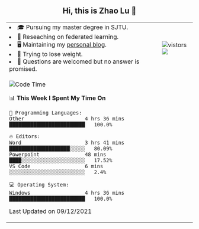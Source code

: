 <h2 align="center"> Hi, this is Zhao Lu 👋</h2>

<table style="overflow:hidden;">
    <tr> 
        <td>
            <li>🎓 Pursuing my master degree in SJTU.</li>
            <li>🌱 Reseaching on federated learning.</li>
            <li>🖥️ Maintaining my <a href="https://ifarewell.xyz">personal blog</a>.</li>
            <li>💪 Trying to lose weight.</li>
            <li>💬 Questions are welcomed but no answer is promised.</li> 
        </td>
        <td>
            <img src="https://visitor-badge.glitch.me/badge?page_id=ifarewell" alt="vistors" />
        <br>
          <img src="https://github-readme-stats.vercel.app/api?username=ifarewell&theme=graywhite&hide=prs,contribs&show_icons=true&hide_border=true&icon_color=CE1D2D&text_color=718096&bg_color=ffffff&hide_title=true" />
        </td>
    </tr>
    <tr>
        <td colspan="2">
            
<!--START_SECTION:waka-->
![Code Time](http://img.shields.io/badge/Code%20Time-39%20hrs%2023%20mins-blue)

📊 **This Week I Spent My Time On** 

```text
💬 Programming Languages: 
Other                    4 hrs 36 mins       █████████████████████████   100.0%

🔥 Editors: 
Word                     3 hrs 41 mins       ████████████████████░░░░░   80.09% 
Powerpoint               48 mins             ████░░░░░░░░░░░░░░░░░░░░░   17.52% 
VS Code                  6 mins              ░░░░░░░░░░░░░░░░░░░░░░░░░   2.4%

💻 Operating System: 
Windows                  4 hrs 36 mins       █████████████████████████   100.0%

```


 Last Updated on 09/12/2021
<!--END_SECTION:waka-->
            
</td></tr>
</table>

